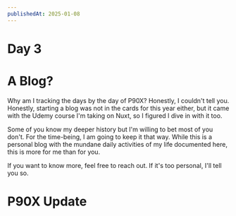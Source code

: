 ```yaml
---
publishedAt: 2025-01-08
---
```


# Day 3

# A Blog?

Why am I tracking the days by the day of P90X? Honestly, I couldn't tell you.
Honestly, starting a blog was not in the cards for this year either, but it came
with the Udemy course I'm taking on Nuxt, so I figured I dive in with it too.

Some of you know my deeper history but I'm willing to bet most of you don't.
For the time-being, I am going to keep it that way. While this is a personal
blog with the mundane daily activities of my life documented here, this is more
for me than for you.

If you want to know more, feel free to reach out. If it's too personal, I'll
tell you so.

# P90X Update
